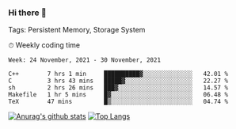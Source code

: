 ### Hi there 👋

Tags: Persistent Memory, Storage System

<!--

[![Anurag's github stats](https://github-readme-stats.vercel.app/api?username=wwyf)](https://github.com/anuraghazra/github-readme-stats)

[![Anurag's github stats](https://github-readme-stats.vercel.app/api?username=wwyf&count_private=true)](https://github.com/anuraghazra/github-readme-stats)


[![Top Langs](https://github-readme-stats.vercel.app/api/top-langs/?username=wwyf&count_private=true&&hide=jupyter%20notebook,html)](https://github.com/anuraghazra/github-readme-stats)



-->


⏱ Weekly coding time

<!--START_SECTION:waka-->
```text
Week: 24 November, 2021 - 30 November, 2021

C++        7 hrs 1 min     ██████████▓░░░░░░░░░░░░░░   42.01 % 
C          3 hrs 43 mins   █████▓░░░░░░░░░░░░░░░░░░░   22.27 % 
sh         2 hrs 26 mins   ███▓░░░░░░░░░░░░░░░░░░░░░   14.57 % 
Makefile   1 hr 5 mins     █▓░░░░░░░░░░░░░░░░░░░░░░░   06.48 % 
TeX        47 mins         █▒░░░░░░░░░░░░░░░░░░░░░░░   04.74 % 
```
<!--END_SECTION:waka-->



[![Anurag's github stats](https://github-readme-stats.vercel.app/api?username=wwyf&count_private=true&show_icons=true&hide_border=true)](https://github.com/anuraghazra/github-readme-stats) [![Top Langs](https://github-readme-stats.vercel.app/api/top-langs/?username=wwyf&count_private=true&hide=jupyter%20notebook,html,OpenEdge%20ABL&langs_count=10&layout=compact&hide_border=true)](https://github.com/anuraghazra/github-readme-stats)

<!--

[![willianrod's wakatime stats](https://github-readme-stats.vercel.app/api/wakatime?username=wwyf)](https://github.com/anuraghazra/github-readme-stats)


-->
